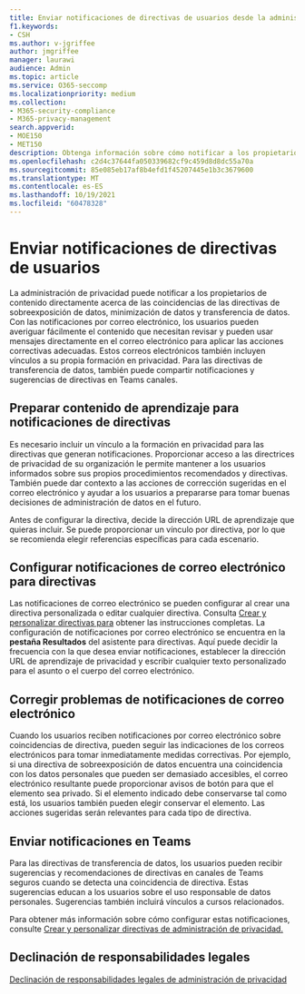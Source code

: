 ```yaml
---
title: Enviar notificaciones de directivas de usuarios desde la administración de privacidad
f1.keywords:
- CSH
ms.author: v-jgriffee
author: jmgriffee
manager: laurawi
audience: Admin
ms.topic: article
ms.service: O365-seccomp
ms.localizationpriority: medium
ms.collection:
- M365-security-compliance
- M365-privacy-management
search.appverid:
- MOE150
- MET150
description: Obtenga información sobre cómo notificar a los propietarios de contenido sobre las coincidencias de directivas encontradas por la administración de privacidad y cómo pueden usar estas notificaciones de correo electrónico para corregir problemas.
ms.openlocfilehash: c2d4c37644fa050339682cf9c459d8d8dc55a70a
ms.sourcegitcommit: 85e085eb17af8b4efd1f45207445e1b3c3679600
ms.translationtype: MT
ms.contentlocale: es-ES
ms.lasthandoff: 10/19/2021
ms.locfileid: "60478328"
---
```

# <a name="send-users-policy-notifications"></a>Enviar notificaciones de directivas de usuarios

La administración de privacidad puede notificar a los propietarios de contenido directamente acerca de las coincidencias de las directivas de sobreexposición de datos, minimización de datos y transferencia de datos. Con las notificaciones por correo electrónico, los usuarios pueden averiguar fácilmente el contenido que necesitan revisar y pueden usar mensajes directamente en el correo electrónico para aplicar las acciones correctivas adecuadas. Estos correos electrónicos también incluyen vínculos a su propia formación en privacidad. Para las directivas de transferencia de datos, también puede compartir notificaciones y sugerencias de directivas en Teams canales.

## <a name="prepare-training-content-for-policy-notifications"></a>Preparar contenido de aprendizaje para notificaciones de directivas

Es necesario incluir un vínculo a la formación en privacidad para las directivas que generan notificaciones. Proporcionar acceso a las directrices de privacidad de su organización le permite mantener a los usuarios informados sobre sus propios procedimientos recomendados y directivas. También puede dar contexto a las acciones de corrección sugeridas en el correo electrónico y ayudar a los usuarios a prepararse para tomar buenas decisiones de administración de datos en el futuro.

Antes de configurar la directiva, decide la dirección URL de aprendizaje que quieras incluir. Se puede proporcionar un vínculo por directiva, por lo que se recomienda elegir referencias específicas para cada escenario.

## <a name="set-up-email-notifications-for-policies"></a>Configurar notificaciones de correo electrónico para directivas

Las notificaciones de correo electrónico se pueden configurar al crear una directiva personalizada o editar cualquier directiva. Consulta [Crear y personalizar directivas para](privacy-management-policies-create.md) obtener las instrucciones completas. La configuración de notificaciones por correo electrónico se encuentra en la **pestaña Resultados** del asistente para directivas. Aquí puede decidir la frecuencia con la que desea enviar notificaciones, establecer la dirección URL de aprendizaje de privacidad y escribir cualquier texto personalizado para el asunto o el cuerpo del correo electrónico.

## <a name="remediate-issues-from-email-notifications"></a>Corregir problemas de notificaciones de correo electrónico

Cuando los usuarios reciben notificaciones por correo electrónico sobre coincidencias de directiva, pueden seguir las indicaciones de los correos electrónicos para tomar inmediatamente medidas correctivas. Por ejemplo, si una directiva de sobreexposición de datos encuentra una coincidencia con los datos personales que pueden ser demasiado accesibles, el correo electrónico resultante puede proporcionar avisos de botón para que el elemento sea privado. Si el elemento indicado debe conservarse tal como está, los usuarios también pueden elegir conservar el elemento. Las acciones sugeridas serán relevantes para cada tipo de directiva.

## <a name="send-notifications-in-teams"></a>Enviar notificaciones en Teams

Para las directivas de transferencia de datos, los usuarios pueden recibir sugerencias y recomendaciones de directivas en canales de Teams seguros cuando se detecta una coincidencia de directiva. Estas sugerencias educan a los usuarios sobre el uso responsable de datos personales. Sugerencias también incluirá vínculos a cursos relacionados.

Para obtener más información sobre cómo configurar estas notificaciones, consulte [Crear y personalizar directivas de administración de privacidad.](privacy-management-policies-create.md#set-user-email-notifications)

## <a name="legal-disclaimer"></a>Declinación de responsabilidades legales

[Declinación de responsabilidades legales de administración de privacidad](privacy-management-disclaimer.md)
